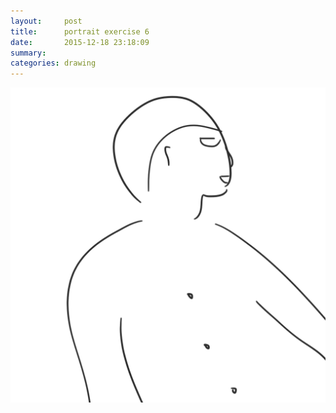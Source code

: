 ```yaml
---
layout:     post
title:      portrait exercise 6
date:       2015-12-18 23:18:09
summary:    
categories: drawing
---
```

![portrait exercise 6](/images/diary/portrait-exercise-6.png "a departing friend")
